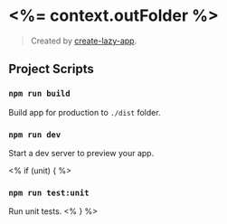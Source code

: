 # <%= context.outFolder %>

> Created by [create-lazy-app](https://lazy.js.org).

## Project Scripts

### `npm run build`

Build app for production to `./dist` folder.

### `npm run dev`

Start a dev server to preview your app.

<% if (unit) { %>

### `npm run test:unit`

Run unit tests.
<% } %>
